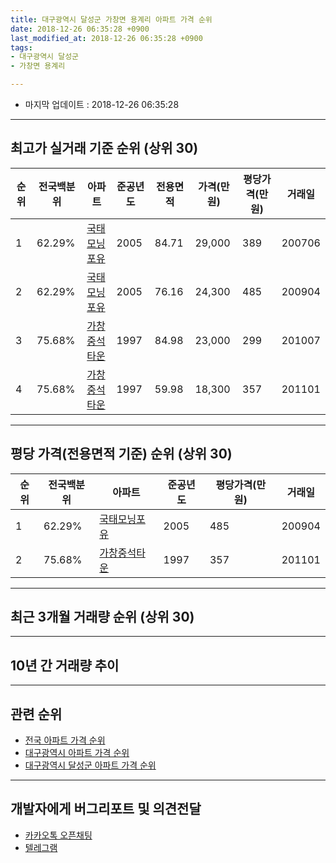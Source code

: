 ```yaml
---
title: 대구광역시 달성군 가창면 용계리 아파트 가격 순위
date: 2018-12-26 06:35:28 +0900
last_modified_at: 2018-12-26 06:35:28 +0900
tags:
- 대구광역시 달성군
- 가창면 용계리

---
```


* 마지막 업데이트 : 2018-12-26 06:35:28

---

## 최고가 실거래 기준 순위 (상위 30)


|순위|전국백분위|아파트|준공년도|전용면적|가격(만원)|평당가격(만원)|거래일|
|---|---|---|---|---|---|---|---|
|1|62.29%|[국태모닝포유](https://search.naver.com/search.naver?query=%EB%8C%80%EA%B5%AC%EA%B4%91%EC%97%AD%EC%8B%9C+%EB%8B%AC%EC%84%B1%EA%B5%B0+%EA%B0%80%EC%B0%BD%EB%A9%B4+%EC%9A%A9%EA%B3%84%EB%A6%AC+%EA%B5%AD%ED%83%9C%EB%AA%A8%EB%8B%9D%ED%8F%AC%EC%9C%A0)|2005|84.71|29,000|389|200706|
|2|62.29%|[국태모닝포유](https://search.naver.com/search.naver?query=%EB%8C%80%EA%B5%AC%EA%B4%91%EC%97%AD%EC%8B%9C+%EB%8B%AC%EC%84%B1%EA%B5%B0+%EA%B0%80%EC%B0%BD%EB%A9%B4+%EC%9A%A9%EA%B3%84%EB%A6%AC+%EA%B5%AD%ED%83%9C%EB%AA%A8%EB%8B%9D%ED%8F%AC%EC%9C%A0)|2005|76.16|24,300|485|200904|
|3|75.68%|[가창중석타운](https://search.naver.com/search.naver?query=%EB%8C%80%EA%B5%AC%EA%B4%91%EC%97%AD%EC%8B%9C+%EB%8B%AC%EC%84%B1%EA%B5%B0+%EA%B0%80%EC%B0%BD%EB%A9%B4+%EC%9A%A9%EA%B3%84%EB%A6%AC+%EA%B0%80%EC%B0%BD%EC%A4%91%EC%84%9D%ED%83%80%EC%9A%B4)|1997|84.98|23,000|299|201007|
|4|75.68%|[가창중석타운](https://search.naver.com/search.naver?query=%EB%8C%80%EA%B5%AC%EA%B4%91%EC%97%AD%EC%8B%9C+%EB%8B%AC%EC%84%B1%EA%B5%B0+%EA%B0%80%EC%B0%BD%EB%A9%B4+%EC%9A%A9%EA%B3%84%EB%A6%AC+%EA%B0%80%EC%B0%BD%EC%A4%91%EC%84%9D%ED%83%80%EC%9A%B4)|1997|59.98|18,300|357|201101|


---

## 평당 가격(전용면적 기준) 순위 (상위 30)


|순위|전국백분위|아파트|준공년도|평당가격(만원)|거래일|
|---|---|---|---|---|---|
|1|62.29%|[국태모닝포유](https://search.naver.com/search.naver?query=%EB%8C%80%EA%B5%AC%EA%B4%91%EC%97%AD%EC%8B%9C+%EB%8B%AC%EC%84%B1%EA%B5%B0+%EA%B0%80%EC%B0%BD%EB%A9%B4+%EC%9A%A9%EA%B3%84%EB%A6%AC+%EA%B5%AD%ED%83%9C%EB%AA%A8%EB%8B%9D%ED%8F%AC%EC%9C%A0)|2005|485|200904|
|2|75.68%|[가창중석타운](https://search.naver.com/search.naver?query=%EB%8C%80%EA%B5%AC%EA%B4%91%EC%97%AD%EC%8B%9C+%EB%8B%AC%EC%84%B1%EA%B5%B0+%EA%B0%80%EC%B0%BD%EB%A9%B4+%EC%9A%A9%EA%B3%84%EB%A6%AC+%EA%B0%80%EC%B0%BD%EC%A4%91%EC%84%9D%ED%83%80%EC%9A%B4)|1997|357|201101|


---

## 최근 3개월 거래량 순위 (상위 30)


<div style="width:100%;">
    <canvas id="deal_count_ranking" height="250"></canvas>
</div>


<script>
new Chart(document.getElementById("deal_count_ranking"), {
    type: 'horizontalBar',
    data: {
        labels: ['가창중석타운'],
        datasets: [{
            label: '실거래 수',
            data: [5],
            borderColor: "rgba(255, 0, 128, 1)",
            backgroundColor: "rgba(255, 0, 128, 0.5)",
            fill: false,
        }]
    },
    options: {
        responsive: true,
        title: {
            display: true,
            text: '최근 3개월 거래량 순위'
        },
        tooltips: {
            mode: 'index',
            intersect: false,
            callbacks: {
                title: function(tooltipItems, data) {
                    return "실거래 수:";
                },
                label: function(tooltipItem, data) {
                    return data.labels[tooltipItem.index] + ": " + tooltipItem.xLabel;
                }
            }
        },
        hover: {
            mode: 'nearest',
            intersect: true
        },
        scales: {
            xAxes: [{
                display: true,
                scaleLabel: {
                    display: true,
                    labelString: '실거래 수'
                },
                ticks: {
                    suggestedMin: 0,
                }
            }],
            yAxes: [{
                display: true,
                ticks: {
                    autoSkip: false,
                    callback: function(value, index, values) {
                        if (value.length > 15)
                            return value.substr(0, 13) + "...";
                        else
                            return value;
                    }
                },
                scaleLabel: {
                    display: false,
                }
            }]
        }
    }
});

</script>


---

## 10년 간 거래량 추이


<div style="width:100%;">
    <canvas id="deal_progress" height="250"></canvas>
</div>

<script>
new Chart(document.getElementById("deal_progress"), {
    type: 'line',
    data: {
        labels: ['200812','200901','200902','200903','200904','200905','200906','200907','200908','200909','200910','200911','200912','201001','201002','201003','201004','201005','201006','201007','201008','201009','201010','201011','201012','201101','201102','201103','201104','201105','201106','201107','201108','201109','201110','201111','201112','201201','201202','201203','201204','201205','201206','201207','201208','201209','201210','201211','201212','201301','201302','201303','201304','201305','201306','201307','201308','201309','201310','201311','201312','201401','201402','201403','201404','201405','201406','201407','201408','201409','201410','201411','201412','201501','201502','201503','201504','201505','201506','201507','201508','201509','201510','201511','201512','201601','201602','201603','201604','201605','201606','201607','201608','201609','201610','201611','201612','201701','201702','201703','201704','201705','201706','201707','201708','201709','201710','201711','201712','201801','201802','201803','201804','201805','201806','201807','201808','201809','201810','201811','201812'],
        datasets: [{
            label: '실거래 수',
            pointRadius: 1,
            data: [0, 2, 3, 1, 1, 2, 4, 2, 3, 3, 1, 1, 0, 3, 2, 3, 5, 2, 2, 2, 4, 3, 5, 5, 4, 8, 3, 5, 2, 1, 2, 4, 4, 1, 2, 0, 4, 2, 5, 1, 3, 1, 2, 2, 1, 4, 2, 1, 3, 1, 6, 0, 8, 2, 9, 3, 4, 3, 7, 2, 3, 0, 4, 3, 2, 1, 1, 3, 4, 4, 3, 1, 2, 1, 0, 6, 5, 2, 1, 2, 6, 4, 2, 2, 0, 2, 0, 2, 1, 1, 1, 3, 1, 1, 3, 3, 0, 0, 4, 1, 1, 4, 3, 1, 4, 3, 0, 0, 4, 0, 0, 4, 2, 1, 3, 4, 2, 3, 3, 2, 0],
            borderColor: "rgba(255, 201, 14, 1)",
            backgroundColor: "rgba(255, 201, 14, 0.5)",
            fill: true,
        }]
    },
    options: {
        responsive: true,
        title: {
            display: true,
            text: '10년간 거래량 추이'
        },
        tooltips: {
            mode: 'index',
            intersect: false,
        },
        hover: {
            mode: 'nearest',
            intersect: true
        },
        scales: {
            xAxes: [{
                display: true,
                scaleLabel: {
                    display: true,
                    labelString: '년/월'
                }
            }],
            yAxes: [{
                display: true,
                ticks: {
                    suggestedMin: 0,
                },
                scaleLabel: {
                    display: true,
                    labelString: '실거래 수'
                }
            }]
        }
    }
});

</script>


---

## 관련 순위

- [전국 아파트 가격 순위](https://inasie.github.io/apt-ranking/전국)
- [대구광역시 아파트 가격 순위](https://inasie.github.io/apt-ranking/대구광역시)
- [대구광역시 달성군 아파트 가격 순위](https://inasie.github.io/apt-ranking/대구광역시-달성군)


---

## 개발자에게 버그리포트 및 의견전달

- [카카오톡 오픈채팅](https://open.kakao.com/o/gLJUAP4)
- [텔레그램](https://t.me/inasie)

